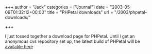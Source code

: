+++
author = "Jack"
categories = ["Journal"]
date = "2003-05-09T01:32:12+00:00"
title = "PHPetal downloads"
url = "/2003/phpetal-downloads/"

+++

I just tossed together a download page for PHPetal. Until I get an anonymous cvs repository set up, the latest build of PHPetal will be [available here][1]

 [1]: https://www.jackbaty.com/downloads/